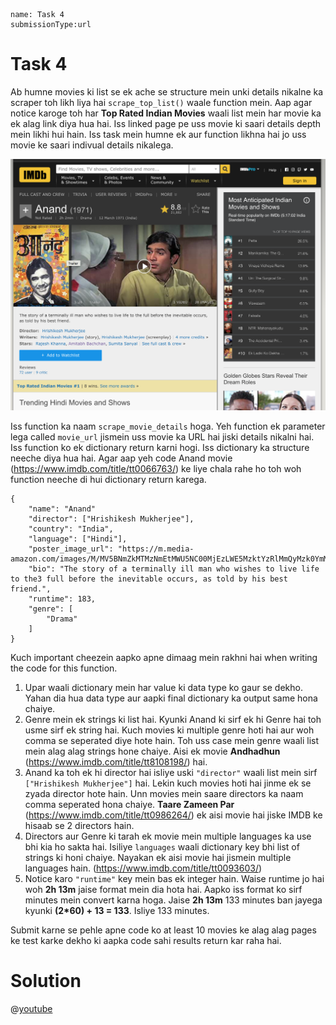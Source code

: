 ```ngMeta
name: Task 4
submissionType:url
```

# Task 4

Ab humne movies ki list se ek ache se structure mein unki details nikalne ka scraper toh likh liya hai `scrape_top_list()` waale function mein. Aap agar notice karoge toh har **Top Rated Indian Movies** waali list mein har movie ka ek alag link diya hua hai. Iss linked page pe uss movie ki saari details depth mein likhi hui hain. Iss task mein humne ek aur function likhna hai jo uss movie ke saari indivual details nikalega.

![Anand IMDB](images/anand_imdb.png)

Iss function ka naam `scrape_movie_details` hoga. Yeh function ek parameter lega called `movie_url` jismein uss movie ka URL hai jiski details nikalni hai. Iss function ko ek dictionary return karni hogi. Iss dictionary ka structure neeche diya hua hai. Agar aap yeh code Anand movie (https://www.imdb.com/title/tt0066763/) ke liye chala rahe ho toh woh function neeche di hui dictionary return karega.

```
{
	"name": "Anand"
	"director": ["Hrishikesh Mukherjee"],
	"country": "India",
	"language": ["Hindi"],
	"poster_image_url": "https://m.media-amazon.com/images/M/MV5BNmZkMTMzNmEtMWU5NC00MjEzLWE5MzktYzRlMmQyMzk0YmM1XkEyXkFqcGdeQXVyNTA4NzY1MzY@._V1_UX182_CR0,0,182,268_AL__QL50.jpg",
	"bio": "The story of a terminally ill man who wishes to live life to the3 full before the inevitable occurs, as told by his best friend.",
	"runtime": 183,
	"genre": [
		"Drama"
	]
}
```

Kuch important cheezein aapko apne dimaag mein rakhni hai when writing the code for this function.

1. Upar waali dictionary mein har value ki data type ko gaur se dekho. Yahan dia hua data type aur aapki final dictionary ka output same hona chaiye.
2. Genre mein ek strings ki list hai. Kyunki Anand ki sirf ek hi Genre hai toh usme sirf ek string hai. Kuch movies ki multiple genre hoti hai aur woh comma se seperated diye hote hain. Toh uss case mein genre waali list mein alag alag strings hone chaiye. Aisi ek movie **Andhadhun** (https://www.imdb.com/title/tt8108198/) hai.
3. Anand ka toh ek hi director hai isliye uski `"director"` waali list mein sirf `["Hrishikesh Mukherjee"]` hai. Lekin kuch movies hoti hai jinme ek se zyada director hote hain. Unn movies mein saare directors ka naam comma seperated hona chaiye. **Taare Zameen Par** (https://www.imdb.com/title/tt0986264/) ek aisi movie hai jiske IMDB ke hisaab se 2 directors hain.
4. Directors aur Genre ki tarah ek movie mein multiple languages ka use bhi kia ho sakta hai. Isiliye `languages` waali dictionary key bhi list of strings ki honi chaiye. Nayakan ek aisi movie hai jismein multiple languages hain. (https://www.imdb.com/title/tt0093603/)
5. Notice karo `"runtime"` key mein bas ek integer hain. Waise runtime jo hai woh **2h 13m** jaise format mein dia hota hai. Aapko iss format ko sirf minutes mein convert karna hoga. Jaise **2h 13m** 133 minutes ban jayega kyunki **(2*60) + 13 = 133**. Isliye 133 minutes.

Submit karne se pehle apne code ko at least 10 movies ke alag alag pages ke test karke dekho ki aapka code sahi results return kar raha hai.

# Solution

@[youtube](video-id-here)
